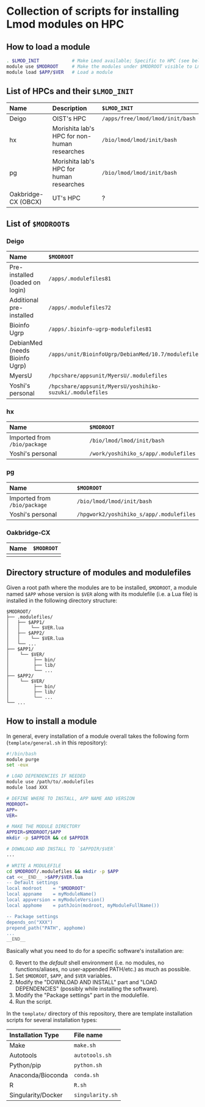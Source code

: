 # Collection of scripts for installing Lmod modules on HPC

## How to load a module

```bash
. $LMOD_INIT            # Make Lmod available; Specific to HPC (see below)
module use $MODROOT     # Make the modules under $MODROOT visible to Lmod
module load $APP/$VER   # Load a module
```

## List of HPCs and their `$LMOD_INIT`

| Name | Description | `$LMOD_INIT` |
|:-|:-|:-|
| Deigo | OIST's HPC |  `/apps/free/lmod/lmod/init/bash` |
| hx | Morishita lab's HPC for non-human researches | `/bio/lmod/lmod/init/bash` |
| pg | Morishita lab's HPC for human researches | `/bio/lmod/lmod/init/bash` |
| Oakbridge-CX (OBCX) | UT's HPC | ? |

## List of `$MODROOT`s

### Deigo

| Name | `$MODROOT` |
|:-|:-|
| Pre-installed<br>(loaded on login) | `/apps/.modulefiles81` |
| Additional pre-installed | `/apps/.modulefiles72` |
| Bioinfo Ugrp | `/apps/.bioinfo-ugrp-modulefiles81` |
| DebianMed<br>(needs Bioinfo Ugrp) | `/apps/unit/BioinfoUgrp/DebianMed/10.7/modulefiles` |
| MyersU | `/hpcshare/appsunit/MyersU/.modulefiles` |
| Yoshi's personal | `/hpcshare/appsunit/MyersU/yoshihiko-suzuki/.modulefiles` |

### hx

| Name | `$MODROOT` |
|:-|:-|
| Imported from `/bio/package` | `/bio/lmod/lmod/init/bash` |
| Yoshi's personal | `/work/yoshihiko_s/app/.modulefiles` |

### pg

| Name | `$MODROOT` |
|:-|:-|
| Imported from `/bio/package` | `/bio/lmod/lmod/init/bash` |
| Yoshi's personal | `/hpgwork2/yoshihiko_s/app/.modulefiles` |

### Oakbridge-CX

| Name | `$MODROOT` |
|:-|:-|
|||

## Directory structure of modules and modulefiles

Given a root path where the modules are to be installed, `$MODROOT`, a module named `$APP` whose version is `$VER` along with its modulefile (i.e. a Lua file) is installed in the following directory structure:

```
$MODROOT/
├── .modulefiles/
│   ├── $APP1/
│   │    └── $VER.lua
│   ├── $APP2/
│   │    └── $VER.lua
│   └── ...
├── $APP1/
│    └── $VER/
│         ├── bin/
│         ├── lib/
│         └── ...
├── $APP2/
│    └── $VER/
│         ├── bin/
│         ├── lib/
│         └── ...
└── ...
```

## How to install a module

In general, every installation of a module overall takes the following form (`template/general.sh` in this repository):

```bash
#!/bin/bash
module purge
set -eux

# LOAD DEPENDENCIES IF NEEDED
module use /path/to/.modulefiles
module load XXX

# DEFINE WHERE TO INSTALL, APP NAME AND VERSION
MODROOT=
APP=
VER=

# MAKE THE MODULE DIRECTORY
APPDIR=$MODROOT/$APP
mkdir -p $APPDIR && cd $APPDIR

# DOWNLOAD AND INSTALL TO `$APPDIR/$VER`
...

# WRITE A MODULEFILE
cd $MODROOT/.modulefiles && mkdir -p $APP
cat <<__END__ >$APP/$VER.lua
-- Default settings
local modroot    = "$MODROOT"
local appname    = myModuleName()
local appversion = myModuleVersion()
local apphome    = pathJoin(modroot, myModuleFullName())

-- Package settings
depends_on("XXX")
prepend_path("PATH", apphome)
...
__END__
```

Basically what you need to do for a specific software's installation are:

0. Revert to the *default* shell environment (i.e. no modules, no functions/aliases, no user-appended PATH/etc.) as much as possible.
1. Set `$MODROOT`, `$APP`, and `$VER` variables.
2. Modify the "DOWNLOAD AND INSTALL" part and "LOAD DEPENDENCIES" (possibly while installing the software).
3. Modify the "Package settings" part in the modulefile.
4. Run the script.

In the `template/` directory of this repository, there are template installation scripts for several installation types:

| Installation Type | File name |
|:-|:-|
| Make | `make.sh` |
| Autotools | `autotools.sh` |
| Python/pip | `python.sh` |
| Anaconda/Bioconda | `conda.sh` |
| R | `R.sh` |
| Singularity/Docker | `singularity.sh` |
